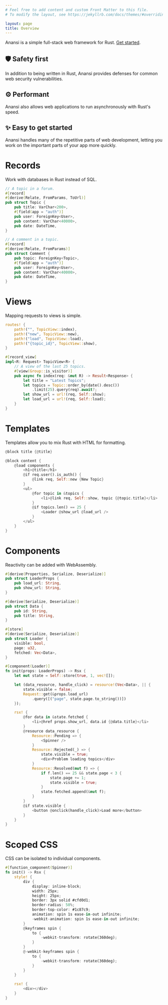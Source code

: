 ```yaml
---
# Feel free to add content and custom Front Matter to this file.
# To modify the layout, see https://jekyllrb.com/docs/themes/#overriding-theme-defaults

layout: page
title: Overview
---
```


Anansi is a simple full-stack web framework for Rust. [Get started](/anansi/start).

🛡️ Safety first
---------------

In addition to being written in Rust, Anansi provides defenses for common web security vulnerabilities.

⚙️  Performant
-------------

Anansi also allows web applications to run asynchronously with Rust's speed.

✨ Easy to get started
----------------------

Anansi handles many of the repetitive parts of web development, letting you work on the important parts of your app more quickly.

Records
=======

Work with databases in Rust instead of SQL.

```rust
// A topic in a forum.
#[record]
#[derive(Relate, FromParams, ToUrl)]
pub struct Topic {
    pub title: VarChar<200>,
    #[field(app = "auth")]
    pub user: ForeignKey<User>,
    pub content: VarChar<40000>,
    pub date: DateTime,
}

// A comment in a topic.
#[record]
#[derive(Relate, FromParams)]
pub struct Comment {
    pub topic: ForeignKey<Topic>,
    #[field(app = "auth")]
    pub user: ForeignKey<User>,
    pub content: VarChar<40000>,
    pub date: DateTime,
}
```

Views
=====

Mapping requests to views is simple.

```rust
routes! {
    path!("", TopicView::index),
    path!("new", TopicView::new),
    path!("load", TopicView::load),
    path!("{topic_id}", TopicView::show),
}
```

```rust
#[record_view]
impl<R: Request> TopicView<R> {
    // A view of the last 25 topics.
    #[view(Group::is_visitor)]
    pub async fn index(req: &mut R) -> Result<Response> {
        let title = "Latest Topics";
        let topics = Topic::order_by(date().desc())
    	    .limit(25).query(req).await?;
        let show_url = url!(req, Self::show);
        let load_url = url!(req, Self::load);
    }
}
```

Templates
=========

Templates allow you to mix Rust with HTML for formatting.

```rust
@block title {@title}

@block content {
    @load components {
        <h1>@title</h1>
        @if req.user().is_auth() {
            @link req, Self::new {New Topic}
        }
        <ul>
            @for topic in &topics {
    	        <li>@link req, Self::show, topic {@topic.title}</li>
            }
            @if topics.len() == 25 {
                <Loader @show_url @load_url />
            }
        </ul>
    }
}
```

Components
==========

Reactivity can be added with WebAssembly.

```rust
#[derive(Properties, Serialize, Deserialize)]
pub struct LoaderProps {
    pub load_url: String,
    pub show_url: String,
}

#[derive(Serialize, Deserialize)]
pub struct Data {
    pub id: String,
    pub title: String,
}

#[store]
#[derive(Serialize, Deserialize)]
pub struct Loader {
    visible: bool,
    page: u32,
    fetched: Vec<Data>,
}

#[component(Loader)]
fn init(props: LoaderProps) -> Rsx {
    let mut state = Self::store(true, 1, vec![]);

    let (data_resource, handle_click) = resource!(Vec<Data>, || {
        state.visible = false;
        Request::get(&props.load_url)
            .query([("page", state.page.to_string())])
    });

    rsx! {
        @for data in &state.fetched {
            <li>@href props.show_url, data.id {@data.title}</li>
        }
        @resource data_resource {
            Resource::Pending => {
                <Spinner />
            }
            Resource::Rejected(_) => {
                state.visible = true;
                <div>Problem loading topics</div>
            }
            Resource::Resolved(mut f) => {
                if f.len() == 25 && state.page < 3 {
                    state.page += 1;
                    state.visible = true;
                }
                state.fetched.append(&mut f);
            }
        }
        @if state.visible {
            <button @onclick(handle_click)>Load more</button>
        }       
    }
}
```

Scoped CSS
==========

CSS can be isolated to individual components.

```rust
#[function_component(Spinner)]
fn init() -> Rsx {
    style! {
        div {
            display: inline-block;
            width: 25px;
            height: 25px;
            border: 3px solid #cfd0d1;
            border-radius: 50%;
            border-top-color: #1c87c9;
            animation: spin 1s ease-in-out infinite;
            -webkit-animation: spin 1s ease-in-out infinite;
        }
        @keyframes spin {
            to {
                -webkit-transform: rotate(360deg);
            }
        }
        @-webkit-keyframes spin {
            to {
                -webkit-transform: rotate(360deg);
            }
        }
    }

    rsx! {
        <div></div>
    }
}
```
